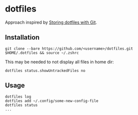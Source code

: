 # dotfiles

Approach inspired by [Storing dotfiles with Git](https://web.archive.org/web/20220308232632/https://engineeringwith.kalkayan.io/series/developer-experience/storing-dotfiles-with-git-this-is-the-way/).

## Installation

```
git clone --bare https://github.com/<username>/dotfiles.git $HOME/.dotfiles && source ~/.zshrc
```

This may be needed to not display all files in home dir:

```
dotfiles status.showUntrackedFiles no
```

## Usage

```
dotfiles log
dotfiles add ~/.config/some-new-config-file
dotfiles status
...
```
